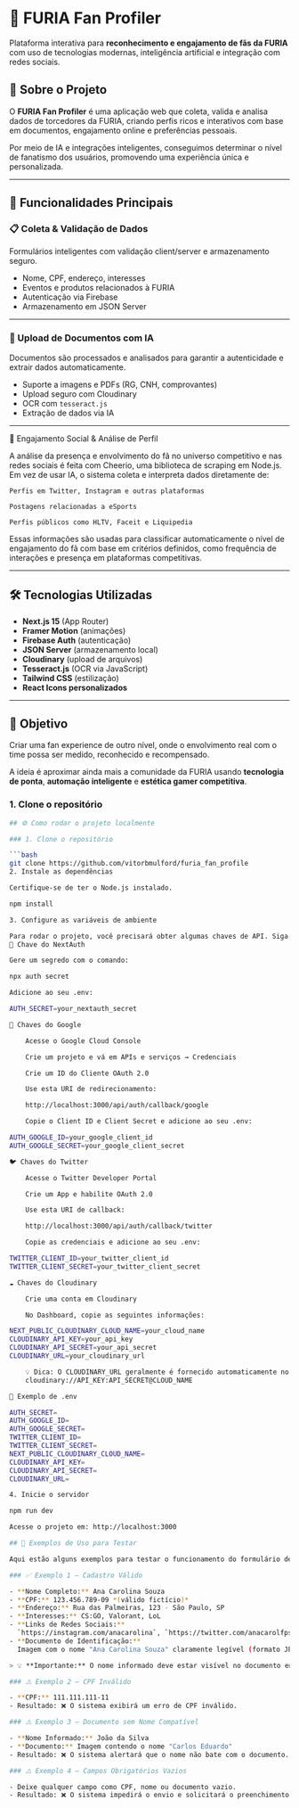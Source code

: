 # 🦁 FURIA Fan Profiler

Plataforma interativa para **reconhecimento e engajamento de fãs da FURIA** com uso de tecnologias modernas, inteligência artificial e integração com redes sociais.

## 🚀 Sobre o Projeto

O **FURIA Fan Profiler** é uma aplicação web que coleta, valida e analisa dados de torcedores da FURIA, criando perfis ricos e interativos com base em documentos, engajamento online e preferências pessoais.

Por meio de IA e integrações inteligentes, conseguimos determinar o nível de fanatismo dos usuários, promovendo uma experiência única e personalizada.

---

## 🧠 Funcionalidades Principais

### 📋 Coleta & Validação de Dados

Formulários inteligentes com validação client/server e armazenamento seguro.

- Nome, CPF, endereço, interesses
- Eventos e produtos relacionados à FURIA
- Autenticação via Firebase
- Armazenamento em JSON Server

---

### 📎 Upload de Documentos com IA

Documentos são processados e analisados para garantir a autenticidade e extrair dados automaticamente.

- Suporte a imagens e PDFs (RG, CNH, comprovantes)
- Upload seguro com Cloudinary
- OCR com `tesseract.js`
- Extração de dados via IA

---

🔗 Engajamento Social & Análise de Perfil

A análise da presença e envolvimento do fã no universo competitivo e nas redes sociais é feita com Cheerio, uma biblioteca de scraping em Node.js. Em vez de usar IA, o sistema coleta e interpreta dados diretamente de:

    Perfis em Twitter, Instagram e outras plataformas

    Postagens relacionadas a eSports

    Perfis públicos como HLTV, Faceit e Liquipedia

Essas informações são usadas para classificar automaticamente o nível de engajamento do fã com base em critérios definidos, como frequência de interações e presença em plataformas competitivas.


---

## 🛠️ Tecnologias Utilizadas

- **Next.js 15** (App Router)
- **Framer Motion** (animações)
- **Firebase Auth** (autenticação)
- **JSON Server** (armazenamento local)
- **Cloudinary** (upload de arquivos)
- **Tesseract.js** (OCR via JavaScript)
- **Tailwind CSS** (estilização)
- **React Icons personalizados**

---

## 🎯 Objetivo

Criar uma fan experience de outro nível, onde o envolvimento real com o time possa ser medido, reconhecido e recompensado.

A ideia é aproximar ainda mais a comunidade da FURIA usando **tecnologia de ponta**, **automação inteligente** e **estética gamer competitiva**.

### 1. Clone o repositório

```bash
## ⚙️ Como rodar o projeto localmente

### 1. Clone o repositório

```bash
git clone https://github.com/vitorbmulford/furia_fan_profile
2. Instale as dependências

Certifique-se de ter o Node.js instalado.

npm install

3. Configure as variáveis de ambiente

Para rodar o projeto, você precisará obter algumas chaves de API. Siga os passos abaixo para configurar seu arquivo .env.
🔐 Chave do NextAuth

Gere um segredo com o comando:

npx auth secret

Adicione ao seu .env:

AUTH_SECRET=your_nextauth_secret

🔑 Chaves do Google

    Acesse o Google Cloud Console

    Crie um projeto e vá em APIs e serviços → Credenciais

    Crie um ID do Cliente OAuth 2.0

    Use esta URI de redirecionamento:

    http://localhost:3000/api/auth/callback/google

    Copie o Client ID e Client Secret e adicione ao seu .env:

AUTH_GOOGLE_ID=your_google_client_id  
AUTH_GOOGLE_SECRET=your_google_client_secret

🐦 Chaves do Twitter

    Acesse o Twitter Developer Portal

    Crie um App e habilite OAuth 2.0

    Use esta URI de callback:

    http://localhost:3000/api/auth/callback/twitter

    Copie as credenciais e adicione ao seu .env:

TWITTER_CLIENT_ID=your_twitter_client_id  
TWITTER_CLIENT_SECRET=your_twitter_client_secret

☁️ Chaves do Cloudinary

    Crie uma conta em Cloudinary

    No Dashboard, copie as seguintes informações:

NEXT_PUBLIC_CLOUDINARY_CLOUD_NAME=your_cloud_name  
CLOUDINARY_API_KEY=your_api_key  
CLOUDINARY_API_SECRET=your_api_secret  
CLOUDINARY_URL=your_cloudinary_url

    💡 Dica: O CLOUDINARY_URL geralmente é fornecido automaticamente no formato:
    cloudinary://API_KEY:API_SECRET@CLOUD_NAME

📁 Exemplo de .env

AUTH_SECRET=
AUTH_GOOGLE_ID=
AUTH_GOOGLE_SECRET=
TWITTER_CLIENT_ID=
TWITTER_CLIENT_SECRET=
NEXT_PUBLIC_CLOUDINARY_CLOUD_NAME=
CLOUDINARY_API_KEY=
CLOUDINARY_API_SECRET=
CLOUDINARY_URL=

4. Inicie o servidor

npm run dev

Acesse o projeto em: http://localhost:3000

## 🧪 Exemplos de Uso para Testar

Aqui estão alguns exemplos para testar o funcionamento do formulário de criação de perfil de fã da FURIA:

### ✅ Exemplo 1 — Cadastro Válido

- **Nome Completo:** Ana Carolina Souza  
- **CPF:** 123.456.789-09 *(válido fictício)*  
- **Endereço:** Rua das Palmeiras, 123 - São Paulo, SP  
- **Interesses:** CS:GO, Valorant, LoL  
- **Links de Redes Sociais:**  
  `https://instagram.com/anacarolina`, `https://twitter.com/anacarolfps`  
- **Documento de Identificação:**  
  Imagem com o nome "Ana Carolina Souza" claramente legível (formato JPG/PNG)

> 💡 **Importante:** O nome informado deve estar visível no documento enviado. Certifique-se de que o arquivo está legível para que o OCR funcione corretamente.

### ⚠️ Exemplo 2 — CPF Inválido

- **CPF:** 111.111.111-11  
- Resultado: ❌ O sistema exibirá um erro de CPF inválido.

### ⚠️ Exemplo 3 — Documento sem Nome Compatível

- **Nome Informado:** João da Silva  
- **Documento:** Imagem contendo o nome "Carlos Eduardo"  
- Resultado: ❌ O sistema alertará que o nome não bate com o documento.

### ⚠️ Exemplo 4 — Campos Obrigatórios Vazios

- Deixe qualquer campo como CPF, nome ou documento vazio.  
- Resultado: ❌ O sistema impedirá o envio e solicitará o preenchimento correto.






